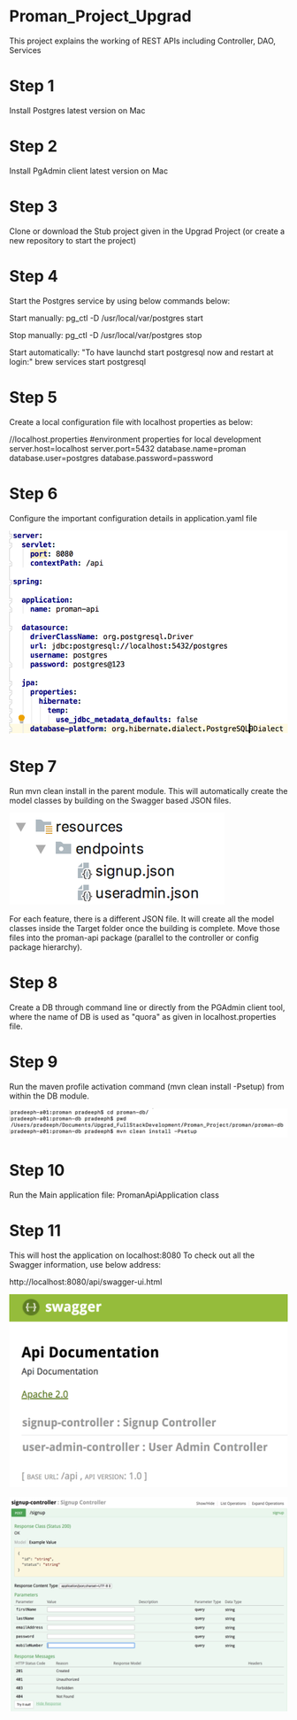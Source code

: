 # Proman_Project_Upgrad
This project explains the working of REST APIs including Controller, DAO, Services

# Step 1
Install Postgres latest version on Mac

# Step 2
Install PgAdmin client latest version on Mac

# Step 3
Clone or download the Stub project given in the Upgrad Project (or create a new repository to start the project)

# Step 4
Start the Postgres service by using below commands below:

Start manually:
pg_ctl -D /usr/local/var/postgres start

Stop manually:
pg_ctl -D /usr/local/var/postgres stop

Start automatically:
"To have launchd start postgresql now and restart at login:"
brew services start postgresql

# Step 5
Create a local configuration file with localhost properties as below:

//localhost.properties
#environment properties for local development
server.host=localhost
server.port=5432
database.name=proman
database.user=postgres
database.password=password

# Step 6
Configure the important configuration details in application.yaml file

![alt text](https://github.com/prhegde/Proman_Project_Upgrad/blob/master/app_yaml.png)

# Step 7
Run mvn clean install in the parent module. This will automatically create the model classes by building on the Swagger based JSON files.

![alt text](https://github.com/prhegde/Proman_Project_Upgrad/blob/master/json_files.png)

For each feature, there is a different JSON file.
It will create all the model classes inside the Target folder once the building is complete.
Move those files into the proman-api package (parallel to the controller or config package hierarchy).

# Step 8
Create a DB through command line or directly from the PGAdmin client tool, where the name of DB is used as "quora" as given in localhost.properties file.

# Step 9
Run the maven profile activation command (mvn clean install -Psetup) from within the DB module.

![alt text](https://github.com/prhegde/Proman_Project_Upgrad/blob/master/profile_activation.png)

# Step 10
Run the Main application file: PromanApiApplication class

# Step 11
This will host the application on localhost:8080
To check out all the Swagger information, use below address:

http://localhost:8080/api/swagger-ui.html

![alt text](https://github.com/prhegde/Proman_Project_Upgrad/blob/master/swagger_ui.png)

![alt text](https://github.com/prhegde/Proman_Project_Upgrad/blob/master/signup_image.png)
